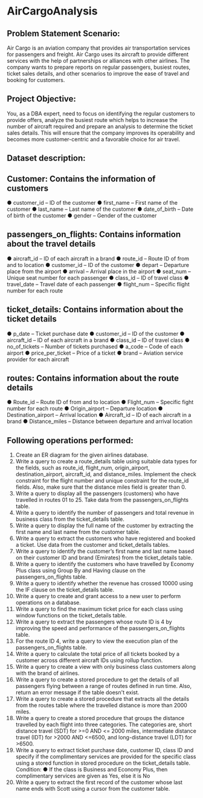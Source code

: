 # AirCargoAnalysis

## Problem Statement Scenario:
Air Cargo is an aviation company that provides air transportation services for
passengers and freight. Air Cargo uses its aircraft to provide different services with
the help of partnerships or alliances with other airlines. The company wants to
prepare reports on regular passengers, busiest routes, ticket sales details, and
other scenarios to improve the ease of travel and booking for customers.


## Project Objective:
You, as a DBA expert, need to focus on identifying the regular customers to provide offers, analyze the busiest route which helps to increase the number of aircraft required and prepare an analysis to determine the ticket sales details. This will ensure that the company improves its operability and becomes more customer-centric and a favorable choice for air travel.

## Dataset description:

## Customer: Contains the information of customers
●	customer_id – ID of the customer
●	first_name – First name of the customer
●	last_name – Last name of the customer
●	date_of_birth – Date of birth of the customer
●	gender – Gender of the customer


## passengers_on_flights: Contains information about the travel details
●	aircraft_id – ID of each aircraft in a brand
●	route_id – Route ID of from and to location
●	customer_id – ID of the customer
●	depart – Departure place from the airport
●	arrival – Arrival place in the airport
●	seat_num – Unique seat number for each passenger
●	class_id – ID of travel class
●	travel_date – Travel date of each passenger
●	flight_num – Specific flight number for each route

## ticket_details: Contains information about the ticket details
●	p_date – Ticket purchase date 
●	customer_id – ID of the customer
●	aircraft_id – ID of each aircraft in a brand
●	class_id – ID of travel class
●	no_of_tickets – Number of tickets purchased
●	a_code – Code of each airport
●	price_per_ticket – Price of a ticket
●	brand – Aviation service provider for each aircraft

## routes: Contains information about the route details
●	Route_id – Route ID of from and to location 
●	Flight_num – Specific fight number for each route
●	Origin_airport – Departure location
●	Destination_airport – Arrival location
●	Aircraft_id – ID of each aircraft in a brand
●	Distance_miles – Distance between departure and arrival location


## Following operations performed:
1.	Create an ER diagram for the given airlines database.
2.	Write a query to create a route_details table using suitable data types for the fields, such as route_id, flight_num, origin_airport, destination_airport, aircraft_id, and distance_miles. Implement the check constraint for the flight number and unique constraint for the route_id fields. Also, make sure that the distance miles field is greater than 0. 
3.	Write a query to display all the passengers (customers) who have travelled in routes 01 to 25. Take data from the passengers_on_flights table.
4.	Write a query to identify the number of passengers and total revenue in business class from the ticket_details table.
5.	Write a query to display the full name of the customer by extracting the first name and last name from the customer table.
6.	Write a query to extract the customers who have registered and booked a ticket. Use data from the customer and ticket_details tables.
7.	Write a query to identify the customer’s first name and last name based on their customer ID and brand (Emirates) from the ticket_details table.
8.	Write a query to identify the customers who have travelled by Economy Plus class using Group By and Having clause on the passengers_on_flights table. 
9.	Write a query to identify whether the revenue has crossed 10000 using the IF clause on the ticket_details table.
10.	Write a query to create and grant access to a new user to perform operations on a database.
11.	Write a query to find the maximum ticket price for each class using window functions on the ticket_details table. 
12.	Write a query to extract the passengers whose route ID is 4 by improving the speed and performance of the passengers_on_flights table.
13.	 For the route ID 4, write a query to view the execution plan of the passengers_on_flights table.
14.	Write a query to calculate the total price of all tickets booked by a customer across different aircraft IDs using rollup function. 
15.	Write a query to create a view with only business class customers along with the brand of airlines. 
16.	Write a query to create a stored procedure to get the details of all passengers flying between a range of routes defined in run time. Also, return an error message if the table doesn't exist.
17.	Write a query to create a stored procedure that extracts all the details from the routes table where the travelled distance is more than 2000 miles.
18.	Write a query to create a stored procedure that groups the distance travelled by each flight into three categories. The categories are, short distance travel (SDT) for >=0 AND <= 2000 miles, intermediate distance travel (IDT) for >2000 AND <=6500, and long-distance travel (LDT) for >6500.
19.	Write a query to extract ticket purchase date, customer ID, class ID and specify if the complimentary services are provided for the specific class using a stored function in stored procedure on the ticket_details table. 
Condition: 
●	If the class is Business and Economy Plus, then complimentary services are given as Yes, else it is No
20.	Write a query to extract the first record of the customer whose last name ends with Scott using a cursor from the customer table.

